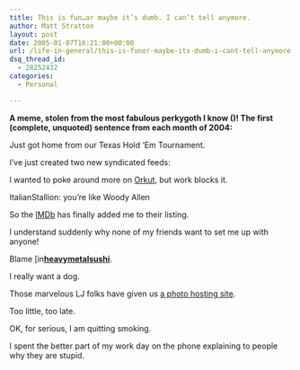 ```yaml
---
title: This is fun…or maybe it’s dumb. I can’t tell anymore.
author: Matt Stratton
layout: post
date: 2005-01-07T16:21:00+00:00
url: /life-in-general/this-is-funor-maybe-its-dumb-i-cant-tell-anymore
dsq_thread_id:
  - 28252432
categories:
  - Personal

---
```

**A meme, stolen from the most fabulous perkygoth I know ()! The first (complete, unquoted) sentence from each month of 2004:**

Just got home from our Texas Hold &#8216;Em Tournament.

I&#8217;ve just created two new syndicated feeds:

I wanted to poke around more on [Orkut][1], but work blocks it.

ItalianStallion: you&#8217;re like Woody Allen

So the <a href="https://www.imdb.com/" target="_blank">IMDb</a> has finally added me to their listing.

I understand suddenly why none of my friends want to set me up with anyone!

Blame <span class="ljuser" style="white-space:nowrap;"><a href="https://www.livejournal.com/userinfo.bml?user=heavymetalsushi"><img src="https://stat.livejournal.com/img/userinfo.gif" alt="[info]" style="border:0 none;vertical-align:bottom;" height="17" width="17" /></a><a href="https://www.livejournal.com/users/heavymetalsushi/"><b>heavymetalsushi</b></a></span>.

I really want a dog.

Those marvelous LJ folks have given us [a photo hosting site][2].

Too little, too late.

OK, for serious, I am quitting smoking.

I spent the better part of my work day on the phone explaining to people why they are stupid.

 [1]: https://www.orkut.com/
 [2]: https://pics.livejournal.com/manage/
